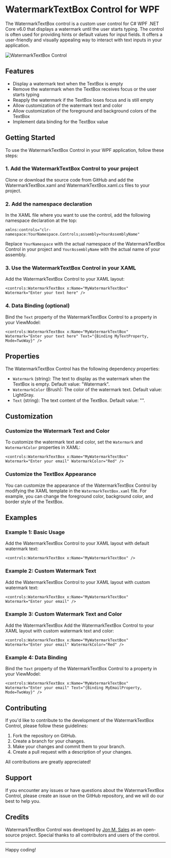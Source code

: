# WatermarkTextBox Control for WPF

The WatermarkTextBox control is a custom user control for C# WPF .NET Core v6.0 that displays a watermark until the user starts typing. The control is often used for providing hints or default values for input fields. It offers a user-friendly and visually appealing way to interact with text inputs in your application.

![WatermarkTextBox Control](WatermarkTextBoxScreenshot.png)

## Features

- Display a watermark text when the TextBox is empty
- Remove the watermark when the TextBox receives focus or the user starts typing
- Reapply the watermark if the TextBox loses focus and is still empty
- Allow customization of the watermark text and color
- Allow customization of the foreground and background colors of the TextBox
- Implement data binding for the TextBox value

## Getting Started

To use the WatermarkTextBox Control in your WPF application, follow these steps:

### 1. Add the WatermarkTextBox Control to your project

Clone or download the source code from GitHub and add the WatermarkTextBox.xaml and WatermarkTextBox.xaml.cs files to your project.

### 2. Add the namespace declaration

In the XAML file where you want to use the control, add the following namespace declaration at the top:

```xaml
xmlns:controls="clr-namespace:YourNamespace.Controls;assembly=YourAssemblyName"
```

Replace `YourNamespace` with the actual namespace of the WatermarkTextBox Control in your project and `YourAssemblyName` with the actual name of your assembly.

### 3. Use the WatermarkTextBox Control in your XAML

Add the WatermarkTextBox Control to your XAML layout:

```xaml
<controls:WatermarkTextBox x:Name="MyWatermarkTextBox" Watermark="Enter your text here" />
```

### 4. Data Binding (optional)

Bind the `Text` property of the WatermarkTextBox Control to a property in your ViewModel:

```xaml
<controls:WatermarkTextBox x:Name="MyWatermarkTextBox" Watermark="Enter your text here" Text="{Binding MyTextProperty, Mode=TwoWay}" />
```

## Properties

The WatermarkTextBox Control has the following dependency properties:

- `Watermark` (string): The text to display as the watermark when the TextBox is empty. Default value: "Watermark".
- `WatermarkColor` (Brush): The color of the watermark text. Default value: LightGray.
- `Text` (string): The text content of the TextBox. Default value: "".

## Customization

### Customize the Watermark Text and Color

To customize the watermark text and color, set the `Watermark` and `WatermarkColor` properties in XAML:

```xaml
<controls:WatermarkTextBox x:Name="MyWatermarkTextBox" Watermark="Enter your email" WatermarkColor="Red" />
```

### Customize the TextBox Appearance

You can customize the appearance of the WatermarkTextBox Control by modifying the XAML template in the `WatermarkTextBox.xaml` file. For example, you can change the foreground color, background color, and border style of the TextBox.

## Examples

### Example 1: Basic Usage

Add the WatermarkTextBox Control to your XAML layout with default watermark text:

```xaml
<controls:WatermarkTextBox x:Name="MyWatermarkTextBox" />
```

### Example 2: Custom Watermark Text

Add the WatermarkTextBox Control to your XAML layout with custom watermark text:

```xaml
<controls:WatermarkTextBox x:Name="MyWatermarkTextBox" Watermark="Enter your email" />
```

### Example 3: Custom Watermark Text and Color

Add the WatermarkTextBox
Add the WatermarkTextBox Control to your XAML layout with custom watermark text and color:

```xaml
<controls:WatermarkTextBox x:Name="MyWatermarkTextBox" Watermark="Enter your email" WatermarkColor="Red" />
```

### Example 4: Data Binding

Bind the `Text` property of the WatermarkTextBox Control to a property in your ViewModel:

```xaml
<controls:WatermarkTextBox x:Name="MyWatermarkTextBox" Watermark="Enter your email" Text="{Binding MyEmailProperty, Mode=TwoWay}" />
```

## Contributing

If you'd like to contribute to the development of the WatermarkTextBox Control, please follow these guidelines:

1. Fork the repository on GitHub.
2. Create a branch for your changes.
3. Make your changes and commit them to your branch.
4. Create a pull request with a description of your changes.

All contributions are greatly appreciated!

## Support

If you encounter any issues or have questions about the WatermarkTextBox Control, please create an issue on the GitHub repository, and we will do our best to help you.

## Credits

WatermarkTextBox Control was developed by [Jon M. Sales](mailto:jonsales@jonmsales.com) as an open-source project. Special thanks to all contributors and users of the control.

---

Happy coding!
